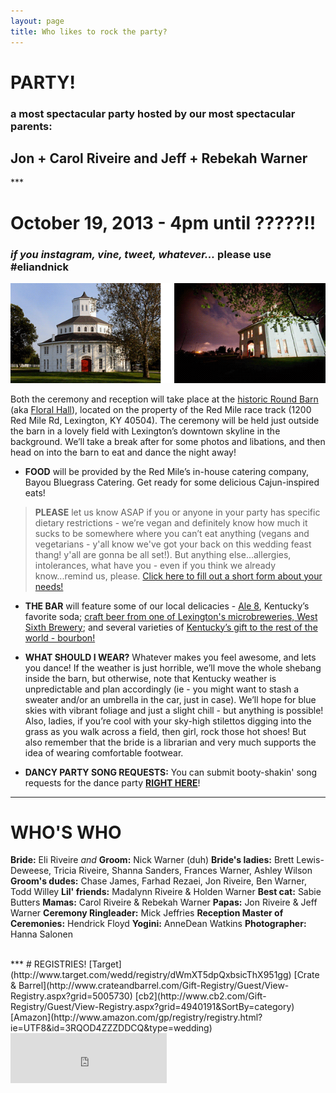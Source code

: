 ```yaml
---
layout: page
title: Who likes to rock the party?
---
```


# PARTY!
### a most spectacular party hosted by our most spectacular parents:
<h2 class="sparkle">Jon + Carol Riveire  
and  
Jeff + Rebekah Warner</h2>
***

# October 19, 2013 - 4pm until ?????!!
### *if you instagram, vine, tweet, whatever...* __please use #eliandnick__

![Floral Hall](/public/images/roundbarn.png)

Both the ceremony and reception will take place at the [historic Round Barn](http://www.theredmile.com/redmile/our-track/virtual-tour/round-barn) (aka [Floral Hall](http://www.nps.gov/nr/travel/lexington/flo.htm)), located on the property of the Red Mile race track (1200 Red Mile Rd, Lexington, KY 40504). The ceremony will be held just outside the barn in a lovely field with Lexington’s downtown skyline in the background. We’ll take a break after for some photos and libations, and then head on into the barn to eat and dance the night away!


* __FOOD__ will be provided by the Red Mile’s in-house catering company, Bayou Bluegrass Catering. Get ready for some delicious Cajun-inspired eats!
> __PLEASE__ let us know ASAP if you or anyone in your party has specific dietary restrictions - we’re vegan and definitely
> know how much it sucks to be somewhere where you can’t eat anything (vegans and vegetarians - y'all know we've got your back on this wedding feast thang! y'all are gonna be all set!). But anything else...allergies, intolerances, what have you - even if you think we already know...remind us,
> please. [Click here to fill out a short form about your needs!](https://docs.google.com/forms/d/1xijIxX8u_KMS4HHNuonFYEjLrXo4Rp-0Mb_KqjEbHfY/viewform)

* __THE BAR__ will feature some of our local delicacies - [Ale 8](http://en.wikipedia.org/wiki/Ale-8-One), Kentucky’s favorite soda; [craft beer from one of Lexington's microbreweries, West Sixth Brewery](http://www.craftbeer.com/featured-brewery/west-sixth-brewing-company); and several varieties of [Kentucky’s gift to the rest of the world - bourbon!](http://en.wikipedia.org/wiki/Bourbon_whiskey)

* __WHAT SHOULD I WEAR?__
Whatever makes you feel awesome, and lets you dance! If the weather is just horrible, we’ll move the whole shebang inside the barn, but otherwise, note that Kentucky weather is unpredictable and plan accordingly (ie - you might want to stash a sweater and/or an umbrella in the car, just in case). We’ll hope for blue skies with vibrant foliage and just a slight chill - but anything is possible! Also, ladies, if you’re cool with your sky-high stilettos digging into the grass as you walk across a field, then girl, rock those hot shoes! But also remember that the bride is a librarian and very much supports the idea of wearing comfortable footwear.

* __DANCY PARTY SONG REQUESTS:__
You can submit booty-shakin' song requests for the dance party [__RIGHT HERE__](https://docs.google.com/forms/d/1gRWS1Tq05aKgqhNKMSdVZyEexFCqHIZ7Ep4yYwHhsSc/viewform)!

***
# WHO'S WHO
__Bride:__ Eli Riveire _and_ __Groom:__ Nick Warner (duh)
__Bride's ladies:__ Brett Lewis-Deweese, Tricia Riveire, Shanna Sanders, Frances Warner, Ashley Wilson
__Groom's dudes:__ Chase James, Farhad Rezaei, Jon Riveire, Ben Warner, Todd Willey
__Lil' friends:__ Madalynn Riveire & Holden Warner
__Best cat:__ Sabie Butters
__Mamas:__ Carol Riveire & Rebekah Warner
__Papas:__ Jon Riveire & Jeff Warner
__Ceremony Ringleader:__ Mick Jeffries
__Reception Master of Ceremonies:__ Hendrick Floyd
__Yogini:__ AnneDean Watkins
__Photographer:__ Hanna Salonen

<br>
***
# REGISTRIES!
[Target](http://www.target.com/wedd/registry/dWmXT5dpQxbsicThX951gg)
[Crate & Barrel](http://www.crateandbarrel.com/Gift-Registry/Guest/View-Registry.aspx?grid=5005730)
[cb2](http://www.cb2.com/Gift-Registry/Guest/View-Registry.aspx?grid=4940191&SortBy=category)
[Amazon](http://www.amazon.com/gp/registry/registry.html?ie=UTF8&id=3RQOD4ZZZDDCQ&type=wedding)

<br>
<iframe src="https://embed.spotify.com/?uri=spotify:user:eliriveire:playlist:3dsWfGQ52I0sMD0rj7Yg1X" width="250" height="80" frameborder="0" allowtransparency="true">
</iframe>
<br>
<br>


